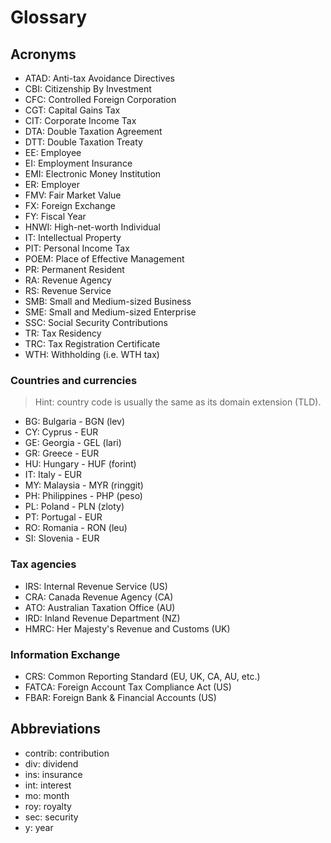 # Glossary

## Acronyms

- ATAD: Anti-tax Avoidance Directives
- CBI: Citizenship By Investment
- CFC: Controlled Foreign Corporation
- CGT: Capital Gains Tax
- CIT: Corporate Income Tax
- DTA: Double Taxation Agreement
- DTT: Double Taxation Treaty
- EE: Employee
- EI: Employment Insurance
- EMI: Electronic Money Institution
- ER: Employer
- FMV: Fair Market Value
- FX: Foreign Exchange
- FY: Fiscal Year
- HNWI: High-net-worth Individual
- IT: Intellectual Property
- PIT: Personal Income Tax
- POEM: Place of Effective Management
- PR: Permanent Resident
- RA: Revenue Agency
- RS: Revenue Service
- SMB: Small and Medium-sized Business
- SME: Small and Medium-sized Enterprise
- SSC: Social Security Contributions
- TR: Tax Residency
- TRC: Tax Registration Certificate
- WTH: Withholding (i.e. WTH tax)

### Countries and currencies

> Hint: country code is usually the same as its domain extension (TLD).

- BG: Bulgaria - BGN (lev)
- CY: Cyprus - EUR
- GE: Georgia - GEL (lari)
- GR: Greece - EUR
- HU: Hungary - HUF (forint)
- IT: Italy - EUR
- MY: Malaysia - MYR (ringgit)
- PH: Philippines - PHP (peso)
- PL: Poland - PLN (zloty)
- PT: Portugal - EUR
- RO: Romania - RON (leu)
- SI: Slovenia - EUR

### Tax agencies

- IRS: Internal Revenue Service (US)
- CRA: Canada Revenue Agency (CA)
- ATO: Australian Taxation Office (AU)
- IRD: Inland Revenue Department (NZ)
- HMRC: Her Majesty's Revenue and Customs (UK)

### Information Exchange

- CRS: Common Reporting Standard (EU, UK, CA, AU, etc.)
- FATCA: Foreign Account Tax Compliance Act (US)
- FBAR: Foreign Bank & Financial Accounts (US)

## Abbreviations

- contrib: contribution
- div: dividend
- ins: insurance
- int: interest
- mo: month
- roy: royalty
- sec: security
- y: year
